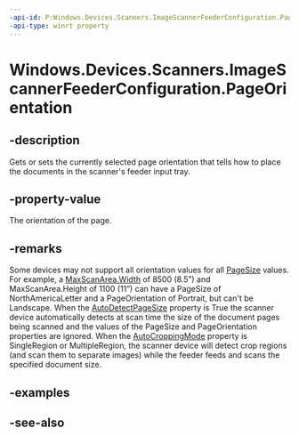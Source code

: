 ```yaml
---
-api-id: P:Windows.Devices.Scanners.ImageScannerFeederConfiguration.PageOrientation
-api-type: winrt property
---
```


<!-- Property syntax
public Windows.Graphics.Printing.PrintOrientation PageOrientation { get;  set; }
-->

# Windows.Devices.Scanners.ImageScannerFeederConfiguration.PageOrientation

## -description
Gets or sets the currently selected page orientation that tells how to place the documents in the scanner's feeder input tray.

## -property-value
The orientation of the page.

## -remarks
Some devices may not support all orientation values for all [PageSize](imagescannerfeederconfiguration_pagesize.md) values. For example, a [MaxScanArea.Width](imagescannerfeederconfiguration_maxscanarea.md) of 8500 (8.5”) and MaxScanArea.Height of 1100 (11”) can have a PageSize of NorthAmericaLetter and a PageOrientation of Portrait, but can't be Landscape. When the [AutoDetectPageSize](imagescannerfeederconfiguration_autodetectpagesize.md) property is True the scanner device automatically detects at scan time the size of the document pages being scanned and the values of the PageSize and PageOrientation properties are ignored. When the [AutoCroppingMode](imagescannerfeederconfiguration_autocroppingmode.md) property is SingleRegion or MultipleRegion, the scanner device will detect crop regions (and scan them to separate images) while the feeder feeds and scans the specified document size.

## -examples

## -see-also
